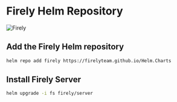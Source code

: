# Firely Helm Repository

![Firely](https://fire.ly/wp-content/themes/firely/images/logo.svg)

## Add the Firely Helm repository

```bash
helm repo add firely https://firelyteam.github.io/Helm.Charts
```

## Install Firely Server

```bash
helm upgrade -i fs firely/server
```

